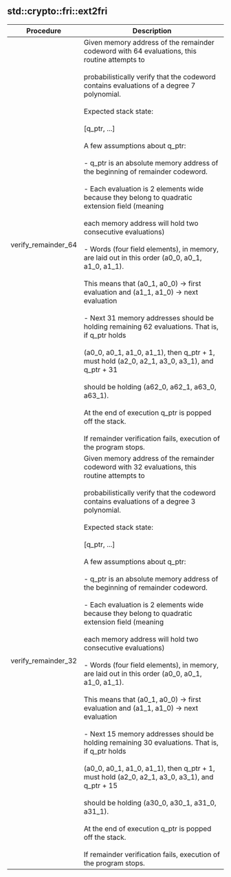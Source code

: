 
## std::crypto::fri::ext2fri
| Procedure | Description |
| ----------- | ------------- |
| verify_remainder_64 | Given memory address of the remainder codeword with 64 evaluations, this routine attempts to<br /><br />probabilistically verify that the codeword contains evaluations of a degree 7 polynomial.<br /><br />Expected stack state:<br /><br />[q_ptr, ...]<br /><br />A few assumptions about q_ptr:<br /><br />- q_ptr is an absolute memory address of the beginning of remainder codeword.<br /><br />- Each evaluation is 2 elements wide because they belong to quadratic extension field (meaning<br /><br />each memory address will hold two consecutive evaluations)<br /><br />- Words (four field elements), in memory, are laid out in this order (a0_0, a0_1, a1_0, a1_1).<br /><br />This means that (a0_1, a0_0) -> first evaluation and (a1_1, a1_0) -> next evaluation<br /><br />- Next 31 memory addresses should be holding remaining 62 evaluations. That is, if q_ptr holds<br /><br />(a0_0, a0_1, a1_0, a1_1), then q_ptr + 1, must hold (a2_0, a2_1, a3_0, a3_1), and q_ptr + 31<br /><br />should be holding (a62_0, a62_1, a63_0, a63_1).<br /><br />At the end of execution q_ptr is popped off the stack.<br /><br />If remainder verification fails, execution of the program stops. |
| verify_remainder_32 | Given memory address of the remainder codeword with 32 evaluations, this routine attempts to<br /><br />probabilistically verify that the codeword contains evaluations of a degree 3 polynomial.<br /><br />Expected stack state:<br /><br />[q_ptr, ...]<br /><br />A few assumptions about q_ptr:<br /><br />- q_ptr is an absolute memory address of the beginning of remainder codeword.<br /><br />- Each evaluation is 2 elements wide because they belong to quadratic extension field (meaning<br /><br />each memory address will hold two consecutive evaluations)<br /><br />- Words (four field elements), in memory, are laid out in this order (a0_0, a0_1, a1_0, a1_1).<br /><br />This means that (a0_1, a0_0) -> first evaluation and (a1_1, a1_0) -> next evaluation<br /><br />- Next 15 memory addresses should be holding remaining 30 evaluations. That is, if q_ptr holds<br /><br />(a0_0, a0_1, a1_0, a1_1), then q_ptr + 1, must hold (a2_0, a2_1, a3_0, a3_1), and q_ptr + 15<br /><br />should be holding (a30_0, a30_1, a31_0, a31_1).<br /><br />At the end of execution q_ptr is popped off the stack.<br /><br />If remainder verification fails, execution of the program stops. |
